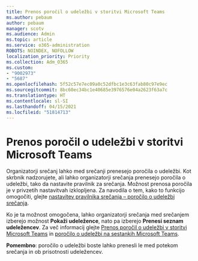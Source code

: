 ```yaml
---
title: Prenos poročil o udeležbi v storitvi Microsoft Teams
ms.author: pebaum
author: pebaum
manager: scotv
ms.audience: Admin
ms.topic: article
ms.service: o365-administration
ROBOTS: NOINDEX, NOFOLLOW
localization_priority: Priority
ms.collection: Adm_O365
ms.custom:
- "9002973"
- "5687"
ms.openlocfilehash: 5f52c57e7ec09a0c52dfbc1e3c63fab80c97e9ec
ms.sourcegitcommit: 8bc60ec34bc1e40685e3976576e04a2623f63a7c
ms.translationtype: HT
ms.contentlocale: sl-SI
ms.lasthandoff: 04/15/2021
ms.locfileid: "51814713"
---
```

# <a name="download-attendance-reports-in-teams"></a>Prenos poročil o udeležbi v storitvi Microsoft Teams

Organizatorji srečanj lahko med srečanji prenesejo poročila o udeležbi. Kot skrbnik nadzorujete, ali lahko organizatorji srečanja prenesejo poročila o udeležbi, tako da nastavite pravilnik za srečanja. Možnost prenosa poročila je v privzetih nastavitvah izklopljena. Za navodila o tem, kako to funkcijo omogočiti, glejte [nastavitev pravilnika srečanja – poročilo o udeležbi srečanja](https://docs.microsoft.com/microsoftteams/meeting-policies-in-teams#meeting-policy-settings---meeting-attendance-report).

Ko je ta možnost omogočena, lahko organizatorji srečanja med srečanjem izberejo možnost **Pokaži udeležence**, nato pa izberejo  **Prenesi seznam udeležencev**. Za več informacij glejte [Prenos poročil o udeležbi v storitvi Microsoft Teams](https://support.office.com/article/download-attendance-reports-in-teams-ae7cf170-530c-47d3-84c1-3aedac74d310) in [poročilo o udeležbi na sestankih Microsoft Teams](https://docs.microsoft.com/microsoftteams/teams-analytics-and-reports/meeting-attendance-report).

**Pomembno**: poročilo o udeležbi boste lahko prenesli le med potekom srečanja in ob prisotnosti udeležencev.